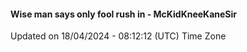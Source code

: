 #### Wise man says only fool rush in - McKidKneeKaneSir
Updated on 18/04/2024 - 08:12:12 (UTC) Time Zone
